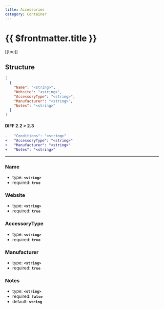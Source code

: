 ```yaml
---
title: Accessories
category: Container
---
```


# {{ $frontmatter.title }}

[[toc]]

## Structure

```json
[
  {
    "Name": "<string>",
    "Website": "<string>",
    "AccessoryType": "<string>",
    "Manufacturer": "<string>",
    "Notes": "<string>"
  }
]
```

#### DIFF 2.2 > 2.3

```diff
-   "Conditions": "<string>"
+   "AccessoryType": "<string>"
+   "Manufacturer": "<string>"
+   "Notes": "<string>"
```

---

### Name

- type: **`<string>`**
- required: **`true`**

### Website

- type: **`<string>`**
- required: **`true`**

### AccessoryType

- type: **`<string>`**
- required: **`true`**

### Manufacturer

- type: **`<string>`**
- required: **`true`**

### Notes

- type: **`<string>`**
- required: **`false`**
- default: **`string`**
